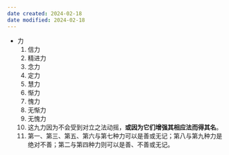 ```yaml
---
date created: 2024-02-18
date modified: 2024-02-18
---
```

- 力
    1. 信力
    2. 精进力
    3. 念力
    4. 定力
    5. 慧力
    6. 惭力
    7. 愧力
    8. 无惭力
    9. 无愧力
    10. 这九力因为不会受到对立之法动摇，**或因为它们增强其相应法而得其名**。
    11. 第一、第三、第五、第六与第七种力可以是善或无记；第八与第九种力是绝对不善；第二与第四种力则可以是善、不善或无记。
